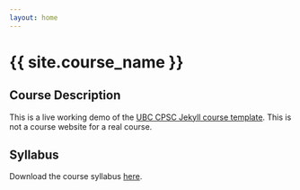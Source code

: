 ```yaml
---
layout: home
---
```

<!---This is the landing page--->

# {{ site.course_name }}

## Course Description

This is a live working demo of the [UBC CPSC Jekyll course template](https://github.com/ubc-cpsc/jekyll-course-template). This is not a course website for a real course.

## Syllabus

Download the course syllabus [here](files/syllabus.txt). 

<br>
